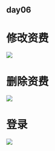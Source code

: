 ## day06
# 修改资费
![](https://github.com/lu666666/notebooks/blob/master/notes/08/7/1.png)

# 删除资费
![](https://github.com/lu666666/notebooks/blob/master/notes/08/7/2.png)

# 登录
![](https://github.com/lu666666/notebooks/blob/master/notes/08/7/3.png)
